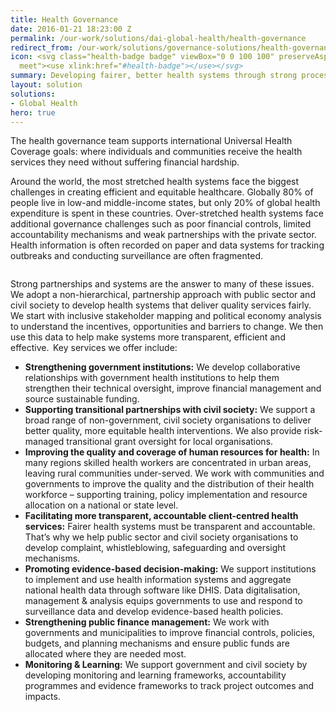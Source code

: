 ```yaml
---
title: Health Governance
date: 2016-01-21 18:23:00 Z
permalink: /our-work/solutions/dai-global-health/health-governance
redirect_from: /our-work/solutions/governance-solutions/health-governance
icon: <svg class="health-badge badge" viewBox="0 0 100 100" preserveAspectRatio="xMinYMax
  meet"><use xlink:href="#health-badge"></use></svg>
summary: Developing fairer, better health systems through strong processes and meaningful partnerships 
layout: solution
solutions:
- Global Health
hero: true
---
```

The health governance team supports international Universal Health Coverage goals: where individuals and communities receive the health services they need without suffering financial hardship.   

Around the world, the most stretched health systems face the biggest challenges in creating efficient and equitable healthcare. Globally 80% of people live in low-and middle-income states, but only 20% of global health expenditure is spent in these countries. Over-stretched health systems face additional governance challenges such as poor financial controls, limited accountability mechanisms and weak partnerships with the private sector. Health information is often recorded on paper and data systems for tracking outbreaks and conducting surveillance are often fragmented.  

<img src="/uploads/health-governance-feature.jpg" alt="">

Strong partnerships and systems are the answer to many of these issues. We adopt a non-hierarchical, partnership approach with public sector and civil society to develop health systems that deliver quality services fairly. We start with inclusive stakeholder mapping and political economy analysis to understand the incentives, opportunities and barriers to change. We then use this data to help make systems more transparent, efficient and effective.  Key services we offer include: 

* **Strengthening government institutions:** We develop collaborative relationships with government health institutions to help them strengthen their technical oversight, improve financial management and source sustainable funding. 
* **Supporting transitional partnerships with civil society:** We support a broad range of non-government, civil society organisations to deliver better quality, more equitable health interventions. We also provide risk-managed transitional grant oversight for local organisations.  
* **Improving the quality and coverage of human resources for health:** In many regions skilled health workers are concentrated in urban areas, leaving rural communities under-served. We work with communities and governments to improve the quality and the distribution of their health workforce – supporting training, policy implementation and resource allocation on a national or state level. 
* **Facilitating more transparent, accountable client-centred health services:** Fairer health systems must be transparent and accountable. That’s why we help public sector and civil society organisations to develop complaint, whistleblowing, safeguarding and oversight mechanisms. 
* **Promoting evidence-based decision-making:** We support institutions to implement and use health information systems and aggregate national health data through software like DHIS. Data digitalisation, management & analysis equips governments to use and respond to surveillance data and develop evidence-based health policies. 
* **Strengthening public finance management:** We work with governments and municipalities to improve financial controls, policies, budgets, and planning mechanisms and ensure public funds are allocated where they are needed most. 
* **Monitoring & Learning:** We support government and civil society by developing monitoring and learning frameworks, accountability programmes and evidence frameworks to track project outcomes and impacts. 
